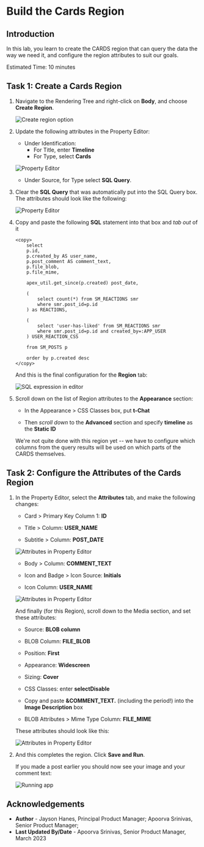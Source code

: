 # Build the Cards Region

## Introduction

In this lab, you learn to create the CARDS region that can query the data
the way we need it, and configure the region attributes to suit our
goals.

Estimated Time: 10 minutes

## **Task 1**: Create a Cards Region

1. Navigate to the Rendering Tree and right-click on **Body**, and
choose **Create Region**.   

    ![Create region option](images/create-region.png)

2. Update the following attributes in the Property Editor:

    - Under Identification:
         - For Title, enter **Timeline**
         - For Type, select **Cards**

    ![Property Editor](images/title-type.png)

    - Under Source, for Type select **SQL Query**.

3.  Clear the **SQL Query** that was automatically put into the SQL
    Query box. The attributes should look like the following:

    ![Property Editor](images/type-sql.png)

4.  Copy and paste the following **SQL** statement into that box and
    *tab out* of it

    ```
    <copy>
        select
        p.id,
        p.created_by AS user_name,
        p.post_comment AS comment_text,
        p.file_blob,
        p.file_mime,
        
        apex_util.get_since(p.created) post_date,

        (
            select count(*) from SM_REACTIONS smr 
            where smr.post_id=p.id
        ) as REACTIONS,

        (
            select 'user-has-liked' from SM_REACTIONS smr 
            where smr.post_id=p.id and created_by=:APP_USER
        ) USER_REACTION_CSS

        from SM_POSTS p 

        order by p.created desc
    </copy>
    ```

    And this is the final configuration for the **Region** tab:

    ![SQL expression in editor](images/sql-code.png)

5. Scroll down on the list of Region attributes to the **Appearance**
section:

    - In the Appearance > CSS Classes box, put **t-Chat**

    - Then *scroll down* to the **Advanced** section and specify
    **timeline** as the **Static ID**

    We're not quite done with this region yet -- we have to configure
which columns from the query results will be used on which parts of the
CARDS themselves.

## **Task 2**: Configure the Attributes of the Cards Region

1. In the Property Editor, select the **Attributes** tab, and make
the following changes:

    - Card > Primary Key Column 1: **ID**

    - Title > Column: **USER_NAME**

    - Subtitle > Column: **POST_DATE**

    ![Attributes in Property Editor](images/attributes-1.png)

    - Body > Column: **COMMENT_TEXT**

    - Icon and Badge > Icon Source: **Initials**

    - Icon Column: **USER_NAME**

    ![Attributes in Property Editor](images/attributes-2.png)

    And finally (for this Region), scroll down to the Media section, and set
these attributes:

    - Source: **BLOB column**

    - BLOB Column: **FILE_BLOB**

    - Position: **First**

    - Appearance: **Widescreen**

    - Sizing: **Cover**

    - CSS Classes: enter **selectDisable**

    - Copy and paste **&COMMENT_TEXT.** (including the period!)
    into the **Image Description** box

    - BLOB Attributes > Mime Type Column: **FILE_MIME**

    These attributes should look like this:

    ![Attributes in Property Editor](images/attributes-3.png)

2. And this completes the region. Click **Save and Run**.

    If you made a post earlier you should now see your image and your
comment text:

    ![Running app](images/run-app.png)


## **Acknowledgements**

 - **Author** - Jayson Hanes, Principal Product Manager; Apoorva Srinivas, Senior Product Manager; 
 - **Last Updated By/Date** - Apoorva Srinivas, Senior Product Manager, March 2023
